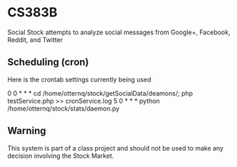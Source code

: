 CS383B
=======

Social Stock attempts to analyze social messages from Google+, Facebook, Reddit, and Twitter

Scheduling (cron)
-------
Here is the crontab settings currently being used

  0 0 * * * cd /home/otternq/stock/getSocialData/deamons/; php testService.php >> cronService.log
  5 0 * * * python /home/otternq/stock/stats/daemon.py

Warning
-------
This system is part of a class project and should not be used to make any decision involving the Stock Market.